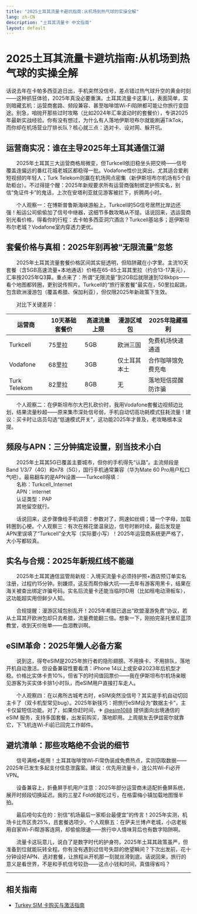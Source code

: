 ```yaml
---
title: "2025土耳其流量卡避坑指南:从机场到热气球的实操全解"
lang: zh-CN
description: "土耳其流量卡 中文指南"
layout: default
---
```

# 2025土耳其流量卡避坑指南:从机场到热气球的实操全解

话说去年在卡帕多西亚追日出，手机突然没信号，差点错过热气球升空的黄金时刻——这种抓狂体验，2025年真没必要重演。土耳其流量卡这事儿，表面简单，实则暗藏玄机：运营商套路、频段兼容、甚至咖啡馆Wi-Fi陷阱都可能让你旅行变囧途。别急，咱抛开那些过时攻略（比如2024年汇率波动时的套餐价），专讲2025年最新实战经验。你有没有想过，为什么有人落地伊斯坦布尔就能刷遍TikTok，而你却在机场营业厅排长队？核心就三点：选对卡、设对网、躲开坑。

## 运营商实况：谁在主导2025年土耳其通信江湖

　　2025年土耳其三大运营商格局微变，但Turkcell依旧稳坐头把交椅——信号覆盖连偏远的番红花城老城区都稳得一批。Vodafone性价比突出，尤其适合爱刷短视频的年轻人；Turk Telekom则赢在机场网点密集（新伊斯坦布尔机场有5个自助柜台）。不过得提个醒：2025年新规要求所有运营商强制绑定护照实名，别信“免证件卡”的鬼话，上次在安塔利亚就见游客被拦下，折腾两小时。

　　个人观察一：在博斯普鲁斯海峡游船上，Turkcell的5G信号居然比岸边还强！船运公司偷偷加了信号中继器，这细节多数攻略从不提。话说回来，选运营商别光看价格，得看你的行程：去卡帕多西亚洞穴酒店？Turkcell基站多；逛伊斯坦布尔老城？Vodafone室内穿透力更优。

## 套餐价格与真相：2025年别再被“无限流量”忽悠

　　2025年土耳其流量套餐价格区间其实挺透明，但陷阱藏在小字里。主流10天套餐（含5GB高速流量+本地通话）价格在65-85土耳其里拉（约合13-17美元），汇率按2025年Q3算。重点来了：所谓“无限流量”到2GB后就限速到128kbps——看个地图都转圈，更别说传照片。Turkcell的“旅行家套餐”最实在，50里拉起跳，包含欧洲漫游包（覆盖希腊、保加利亚），但仅限2025年新政策下生效。

　　对比下关键差异：

| 运营商   | 10天基础套餐价 | 高速流量上限 | 漫游区域包       | 2025年隐藏福利         |
|----------|----------------|--------------|------------------|------------------------|
| Turkcell | 75里拉         | 5GB          | 欧洲三国         | 免费机场快速通道       |
| Vodafone | 68里拉         | 3GB          | 仅土耳其本土     | 合作咖啡馆免费充电     |
| Turk Telekom | 82里拉      | 8GB          | 无               | 落地短信提醒防诈骗     |

　　个人观察二：在伊斯坦布尔大巴扎砍价时，我用Vodafone套餐边视频边比划，结果流量秒超——原来集市深处信号弱，手机自动切高功耗模式狂耗流量！建议：买卡时让店员勾选“低速模式开关”，这功能2025年才普及，老攻略根本没提。

## 频段与APN：三分钟搞定设置，别当技术小白

　　2025年土耳其5G已覆盖主要城市，但你的手机得先“认路”。主流频段是Band 1/3/7（4G）和n78（5G），国行手机通常兼容（华为Mate 60 Pro用户松口气吧）。最易翻车的是APN设置——Turkcell得填：  
　　名称：Turkcell_Internet  
　　APN：internet  
　　认证类型：PAP  
　　其他留空就行。  

　　话说回来，这步骤像给手机调音：参数对了，网速如丝绸；错一个字母，加载转圈到心梗。个人观察三：有次在棉花堡温泉边，信号时断时续，最后发现是APN里误填了“Turkcell”全大写（实际要小写）！2025年运营商系统更严格了，大小写都较真。

## 实名与合规：2025年新规红线不能碰

　　2025年土耳其通信监管局新规：入境买流量卡必须持护照+酒店预订单实名注册，过程约15分钟。别嫌烦，这反而帮你躲大坑——去年有游客用黑卡，结果在海关被查出绑定诈骗号码。实名后流量卡还能当临时ID用（比如租电动滑板车），这功能超实用但鲜少人知。

　　合规提醒：漫游区域包别乱开！2025年希腊已退出“欧盟漫游免费”协议，若从土耳其开欧洲包却只去希腊，流量费能翻三倍。想象一下，刚拍完圣托里尼蓝顶教堂，收到天价账单——血泪教训啊。

## eSIM革命：2025年懒人必备方案

　　说到这，得夸eSIM是2025年旅行者的隐形翅膀。不用换卡、不用排队，落地开机自动激活。但设备兼容性要看清：iPhone 14以上或安卓2023年后机型才稳。价格比实体卡贵10%，但省下的时间值回票价——我在伊斯坦布尔机场亲眼见游客为买实体卡排1小时队，而eSIM用户直接打车走人。

　　个人观察四：在以弗所古城考古时，eSIM突然没信号？其实是手机自动切回主卡了（双卡机型常见bug）。2025年新技巧：把旅行eSIM设为“数据主卡”，主卡仅留短信功能。对了，如果你赶时间，✈ [@esim1088](https://t.me/s/esim1088) 提供面向出境通信的 eSIM 服务，支持多国套餐，出发前购买，落地即用。上周朋友去伊兹密尔就靠它，下飞机连Wi-Fi前已回完工作邮件。

## 避坑清单：那些攻略绝不会说的细节

　　信号满格≠能用！土耳其咖啡馆Wi-Fi常伪装成免费热点，实则窃取数据——2025年已发生多起支付信息泄露案。建议：优先用流量卡，连公共Wi-Fi必开VPN。  

　　设备兼容上，折叠屏手机用户注意：2025年部分运营商未适配折叠屏系统，展开时频段切换延迟。我的三星Z Fold6就吃过亏，在格雷梅小镇加载地图慢半拍。  

　　最后唠句实在的：别信“机场最后一家柜台最便宜”的传言！2025年实测，机场卡比市区贵25%，且套餐选项少。个人观察五：在萨夫兰博卢老城，小店老板用自家Wi-Fi帮游客连网，却偷偷限速——旅行中人情味背后也有数字陷阱啊。  

　　流量卡这玩意儿，说白了是数字时代的护身符。2025年土耳其政策虽严，但准备到位就能玩转全程。你有没有遇到过信号失踪的绝望瞬间？下次出发前，花十分钟设好APN、选对套餐，让旅程从开机那一刻就丝滑到底。话说回来，旅行的意义是看世界，不是和手机信号较劲——这点小钱和时间，真值得省吗？

<!-- crosslink -->
---

## 相关指南

- [Turkey SIM 卡购买与激活指南](https://faciylike.github.io/turkey-sim-guides)

